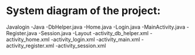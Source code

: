 # System diagram of the project:
Javalogin
  -Java
    -DbHelper.java
    -Home.java
    -Login.java
    -MainActivity.java
    -Register.java
    -Session.java
  -Layout
    -activity_db_helper.xml
    -activity_home.xml
    -activity_login.xml
    -activity_main.xml
    -activity_register.xml
    -activity_session.xml
  
